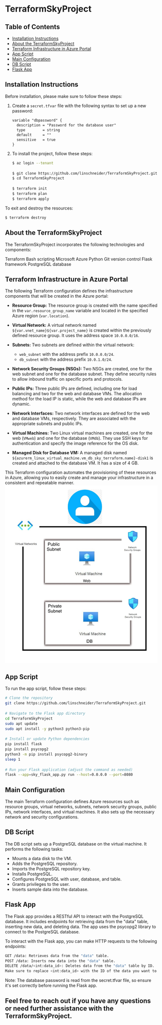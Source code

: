 # TerraformSkyProject

## Table of Contents
- [Installation Instructions](#installation-instructions)
- [About the TerraformSkyProject](#about-the-terraformskyproject)
- [Terraform Infrastructure in Azure Portal](#terraform-infrastructure-in-azure-portal)
- [App Script](#app-script)
- [Main Configuration](#main-configuration)
- [DB Script](#db-script)
- [Flask App](#flask-app)

## Installation Instructions

Before installation, please make sure to follow these steps:

1. Create a `secret.tfvar` file with the following syntax to set up a new password:

    ```hcl
    variable "dbpassword" {
      description = "Password for the database user"
      type        = string
      default     = ""
      sensitive   = true
    }
    ```

2. To install the project, follow these steps:

   ```bash
   $ az login --tenant

   $ git clone https://github.com/linschneider/TerraformSkyProject.git
   $ cd TerraformSkyProject

   $ terraform init
   $ terraform plan
   $ terraform apply
To exit and destroy the resources:

```bash
$ terraform destroy
```
## About the TerraformSkyProject
The TerraformSkyProject incorporates the following technologies and components:

Terraform
Bash scripting
Microsoft Azure
Python
Git version control
Flask framework
PostgreSQL database


## Terraform Infrastructure in Azure Portal

The following Terraform configuration defines the infrastructure components that will be created in the Azure portal:

- **Resource Group:** The resource group is created with the name specified in the `var.resource_group_name` variable and located in the specified Azure region (`var.location`).

- **Virtual Network:** A virtual network named `${var.vnet_name}${var.project_name}` is created within the previously defined resource group. It uses the address space `10.0.0.0/16`.

- **Subnets:** Two subnets are defined within the virtual network:
  - `web_subnet` with the address prefix `10.0.0.0/24`.
  - `db_subnet` with the address prefix `10.0.1.0/24`.

- **Network Security Groups (NSGs):** Two NSGs are created, one for the web subnet and one for the database subnet. They define security rules to allow inbound traffic on specific ports and protocols.

- **Public IPs:** Three public IPs are defined, including one for load balancing and two for the web and database VMs. The allocation method for the load IP is static, while the web and database IPs are dynamic.

- **Network Interfaces:** Two network interfaces are defined for the web and database VMs, respectively. They are associated with the appropriate subnets and public IPs.

- **Virtual Machines:** Two Linux virtual machines are created, one for the web (`VMweb`) and one for the database (`VMdb`). They use SSH keys for authentication and specify the image reference for the OS disk.

- **Managed Disk for Database VM:** A managed disk named `${azurerm_linux_virtual_machine.vm_db_sky_terraform.name}-disk1` is created and attached to the database VM. It has a size of 4 GB.

This Terraform configuration automates the provisioning of these resources in Azure, allowing you to easily create and manage your infrastructure in a consistent and repeatable manner.
![Description](terraformp.jpg)


## App Script
To run the app script, follow these steps:

```bash
# Clone the repository
git clone https://github.com/linschneider/TerraformSkyProject.git

# Navigate to the Flask app directory
cd TerraformSkyProject
sudo apt update
sudo apt install -y python3 python3-pip

# Install or update Python dependencies
pip install flask
pip install psycopg2
python3 -m pip install psycopg2-binary
sleep 1

# Run your Flask application (adjust the command as needed)
flask --app=sky_flask_app.py run --host=0.0.0.0 --port=8080
```

## Main Configuration
The main Terraform configuration defines Azure resources such as resource groups, virtual networks, subnets, network security groups, public IPs, network interfaces, and virtual machines. It also sets up the necessary network and security configurations.

## DB Script
The DB script sets up a PostgreSQL database on the virtual machine. It performs the following tasks:

- Mounts a data disk to the VM.
- Adds the PostgreSQL repository.
- Imports the PostgreSQL repository key.
- Installs PostgreSQL.
- Configures PostgreSQL with user, database, and table.
- Grants privileges to the user.
- Inserts sample data into the database.

## Flask App
The Flask app provides a RESTful API to interact with the PostgreSQL database. It includes endpoints for retrieving data from the "data" table, inserting new data, and deleting data. The app uses the psycopg2 library to connect to the PostgreSQL database.

To interact with the Flask app, you can make HTTP requests to the following endpoints:
```bash
GET /data: Retrieves data from the "data" table.
POST /data: Inserts new data into the "data" table.
DELETE /data/<int:data_id>: Deletes data from the "data" table by ID.
Make sure to replace <int:data_id> with the ID of the data you want to delete when using the DELETE endpoint.
```
Note: The database password is read from the secret.tfvar file, so ensure it's set correctly before running the Flask app.

## Feel free to reach out if you have any questions or need further assistance with the TerraformSkyProject.
